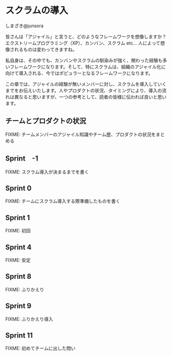 # スクラムの導入

<div class="flushright">しまざき@junsora</div>

皆さんは「アジャイル」と言うと、どのようなフレームワークを想像しますか？エクストリームプログラミング（XP）、カンバン、スクラム etc... 人によって想像されるものは変わってきますね。

私自身は、その中でも、カンバンやスクラムの馴染みが強く、関わった経験も多いフレームワークになります。そして、特にスクラムは、組織のアジャイル化に向けて導入される、今ではポピュラーとなるフレームワークになります。

この章では、アジャイルの経験が無いメンバーに対し、スクラムを導入していくまでをお伝えいたします。人やプロダクトの状況、タイミングにより、導入の流れは異なると思いますが、一つの参考として、読者の皆様に伝われば良いと思います。

## チームとプロダクトの状況
FIXME: チームメンバーのアジャイル知識やチーム歴、プロダクトの状況をまとめる

## Sprint　-1
FIXME: スクラム導入が決まるまでを書く

## Sprint 0
FIXME: チームにスクラム導入する際準備したものを書く

## Sprint 1
FIXME: 初回

## Sprint 4
FIXME: 安定

## Sprint 8
FIXME: ふりかえり

## Sprint 9
FIXME: ふりかえり導入

## Sprint 11
FIXME: 初めてチームに出した問い


